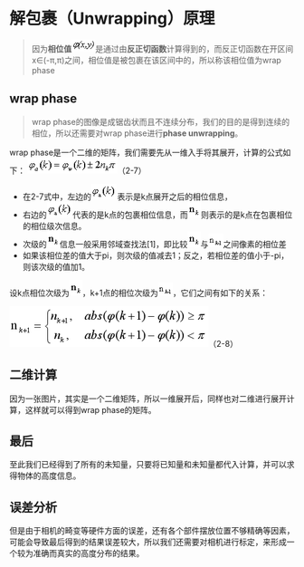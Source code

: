 # 解包裹（Unwrapping）原理

> 因为**相位值**![2-8](./images/2-8.png)是通过由**反正切函数**计算得到的，而反正切函数在开区间x∈(-π,π)之间，相位值是被包裹在该区间中的，所以称该相位值为wrap phase 

## wrap phase
> wrap phase的图像是成锯齿状而且不连续分布，我们的目的是得到连续的相位，所以还需要对wrap phase进行**phase unwrapping**。

wrap phase是一个二维的矩阵，我们需要先从一维入手将其展开，计算的公式如下：
![](./images/2-12.png)（2-7）
- 在2-7式中，左边的![](./images/2-13.png)表示是k点展开之后的相位信息，
- 右边的![](./images/2-13.png)代表的是k点的包裹相位信息，而![](./images/2-14.png)则表示的是k点在包裹相位的相位级次信息。
-  次级的![](./images/2-14.png)信息一般采用邻域查找法[1]，即比较![](./images/2-14.png)与![](./images/2-15.png)之间像素的相位差
- 如果该相位差的值大于pi，则次级的值减去1；反之，若相位差的值小于-pi，则该次级的值加1。

设k点相位次级为![](./images/2-14.png)，k+1点的相位次级为![](./images/2-15.png)，它们之间有如下的关系：

![](./images/2-16.png)（2-8）

## 二维计算

因为一张图片，其实是一个二维矩阵，所以一维展开后，同样也对二维进行展开计算，这样就可以得到wrap phase的矩阵。

## 最后

至此我们已经得到了所有的未知量，只要将已知量和未知量都代入计算，并可以求得物体的高度信息。

## 误差分析

但是由于相机的畸变等硬件方面的误差，还有各个部件摆放位置不够精确等因素，可能会导致最后得到的结果误差较大，所以我们还需要对相机进行标定，来形成一个较为准确而真实的高度分布的结果。

